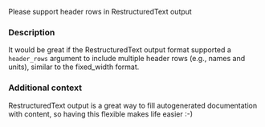Please support header rows in RestructuredText output

### Description

It would be great if the RestructuredText output format supported a `header_rows` argument to include multiple header rows (e.g., names and units), similar to the fixed_width format.

### Additional context

RestructuredText output is a great way to fill autogenerated documentation with content, so having this flexible makes life easier :-)